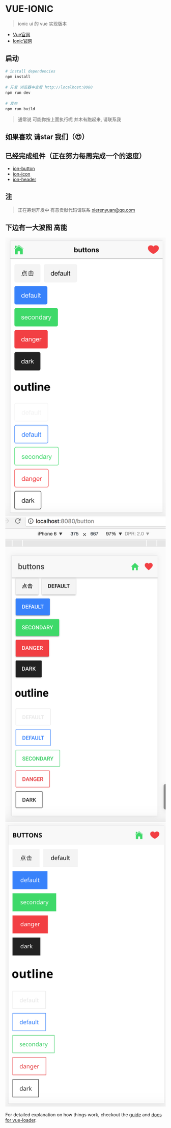 # VUE-IONIC

> ionic ui 的 vue 实现版本
- [Vue官网](http://vuejs.org/)  
- [Ionic官网](http://ionicframework.com/)    

## 启动     

``` bash
# install dependencies
npm install

# 开发 浏览器中查看 http://localhost:8080
npm run dev

# 发布
npm run build

```
> 通常说 可能你按上面执行呢 并木有跑起来, 请联系我 

## 如果喜欢 请star 我们（😍） 

## 已经完成组件（正在努力每周完成一个的速度）
* [ion-button](https://github.com/feedCheicken/vue-ionic/tree/master/src/components/button)
* [ion-icon](https://github.com/feedCheicken/vue-ionic/tree/master/src/components/icon)
* [ion-header](https://github.com/feedCheicken/vue-ionic/tree/master/src/components/header)

## 注 
> 正在筹划开发中 有意贡献代码请联系 xierenyuan@qq.com


## 下边有一大波图 高能 
![ios](./static/ionic-ios.png)
![md](./static/ionic-md.png)
![wp](./static/ionic-wp.png)

For detailed explanation on how things work, checkout the [guide](http://vuejs-templates.github.io/webpack/) and [docs for vue-loader](http://vuejs.github.io/vue-loader).
